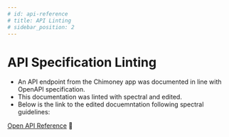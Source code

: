 ```yaml
---
# id: api-reference
# title: API Linting
# sidebar_position: 2
---
```


# API Specification Linting 
- An API endpoint from the Chimoney app was documented in line with OpenAPI specification. 
- This documentation was linted with spectral and edited. 
- Below is the link to the edited docuemntation following spectral guidelines: 

[Open API Reference](/api.html) 🚀
